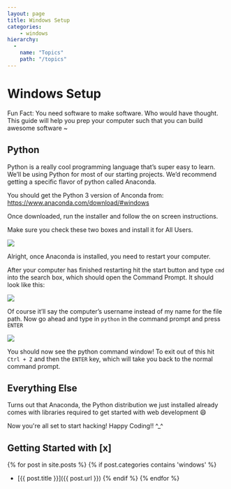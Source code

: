 ```yaml
---
layout: page
title: Windows Setup
categories:
    - windows
hierarchy:
  -
    name: "Topics"
    path: "/topics"
---
```


# Windows Setup

Fun Fact: You need software to make software. Who would have thought. This
guide will help you prep your computer such that you can build awesome
software ~

## Python

Python is a really cool programming language that’s super easy to learn.
We’ll be using Python for most of our starting projects. We’d recommend
getting a specific flavor of python called Anaconda.

You should get the Python 3 version of Anconda from:
https://www.anaconda.com/download/#windows

Once downloaded, run the installer and follow the on screen instructions.

Make sure you check these two boxes and install it for All Users.

![](https://d2mxuefqeaa7sj.cloudfront.net/s_07F53CA997B29221D09CB95FFBF7C2E3B37530495452EA3598CA7A75DBF809E5_1516335198517_image.png)


Alright, once Anaconda is installed, you need to restart your computer.

After your computer has finished restarting hit the start button and type
`cmd` into the search box, which should open the Command Prompt. It should
look like this:

![](https://d2mxuefqeaa7sj.cloudfront.net/s_07F53CA997B29221D09CB95FFBF7C2E3B37530495452EA3598CA7A75DBF809E5_1517193644227_image.png)

Of course it’ll say the computer’s username instead of my name for the file
path. Now go ahead and type in `python` in the command prompt and press
`ENTER`

![](https://d2mxuefqeaa7sj.cloudfront.net/s_07F53CA997B29221D09CB95FFBF7C2E3B37530495452EA3598CA7A75DBF809E5_1517193716904_image.png)

You should now see the python command window! To exit out of this hit `Ctrl +
Z` and then the `ENTER` key, which will take you back to the normal command
prompt.

## Everything Else

Turns out that Anaconda, the Python distribution we just installed already
comes with libraries required to get started with web development :smile:

Now you're all set to start hacking! Happy Coding!! ^_^

## Getting Started with [x]

{% for post in site.posts %}
    {% if post.categories contains 'windows' %}
- [{{ post.title }}]({{ post.url }})
    {% endif %}
{% endfor %}
